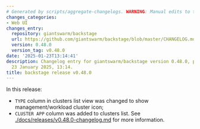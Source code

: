 ```yaml
---
# Generated by scripts/aggregate-changelogs. WARNING: Manual edits to this files will be overwritten.
changes_categories:
- Web UI
changes_entry:
  repository: giantswarm/backstage
  url: https://github.com/giantswarm/backstage/blob/master/CHANGELOG.md#0480---2025-01-23
  version: 0.48.0
  version_tag: v0.48.0
date: '2025-01-23T13:14:41'
description: Changelog entry for giantswarm/backstage version 0.48.0, published on
  23 January 2025, 13:14.
title: backstage release v0.48.0
---
```


In this release:
- `TYPE` column in clusters list view was changed to show management/workload cluster icon;
- `CLUSTER APP` column was added to clusters list.
See [./docs/releases/v0.48.0-changelog.md](./docs/releases/v0.48.0-changelog.md) for more information.
